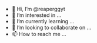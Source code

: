 - 👋 Hi, I’m @reaperggyt
- 👀 I’m interested in ...
- 🌱 I’m currently learning ...
- 💞️ I’m looking to collaborate on ...
- 📫 How to reach me ...

<!---
reaperggyt/reaperggyt is a ✨ special ✨ repository because its `README.md` (this file) appears on your GitHub profile.
You can click the Preview link to take a look at your changes.
--->
